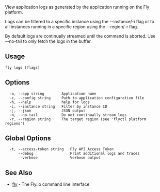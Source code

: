 View application logs as generated by the application running on
the Fly platform.

Logs can be filtered to a specific instance using the --instance/-i flag or
to all instances running in a specific region using the --region/-r flag.

By default logs are continually streamed until the command is aborted.
Use --no-tail to only fetch the logs in the buffer.


## Usage
~~~
fly logs [flags]
~~~

## Options

~~~
  -a, --app string        Application name
  -c, --config string     Path to application configuration file
  -h, --help              help for logs
  -i, --instance string   Filter by instance ID
  -j, --json              JSON output
  -n, --no-tail           Do not continually stream logs
  -r, --region string     The target region (see 'flyctl platform regions')
~~~

## Global Options

~~~
  -t, --access-token string   Fly API Access Token
      --debug                 Print additional logs and traces
      --verbose               Verbose output
~~~

## See Also

* [fly](/docs/flyctl/help/)	 - The Fly.io command line interface

